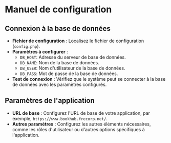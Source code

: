 # Manuel de configuration

## Connexion à la base de données
- **Fichier de configuration** : Localisez le fichier de configuration (`config.php`).
- **Paramètres à configurer** :
  - `DB_HOST`: Adresse du serveur de base de données.
  - `DB_NAME`: Nom de la base de données.
  - `DB_USER`: Nom d'utilisateur de la base de données.
  - `DB_PASS`: Mot de passe de la base de données.
- **Test de connexion** : Vérifiez que le système peut se connecter à la base de données avec les paramètres configurés.

## Paramètres de l'application
- **URL de base** : Configurez l'URL de base de votre application, par exemple, `https://www.bookhub.frecorp.net/`.
- **Autres paramètres** : Configurez les autres éléments nécessaires, comme les rôles d'utilisateur ou d'autres options spécifiques à l'application.